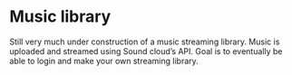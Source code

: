 # Music library
Still very much under construction of a music streaming library. Music is uploaded and streamed using Sound cloud’s API. Goal is to eventually be able to login and make your own streaming library. 

